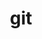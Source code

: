 ---
title: "git"
layout: cache
categories: [package, develop]
meta: {"versions": ["2.45.1", "2.45.2"], "compilers": ["apple-clang@=15.0.0", "cce@=15.0.1", "gcc@=10.2.1", "gcc@=11.1.0", "gcc@=11.4.0", "gcc@=7.3.1", "gcc@=7.5.0", "gcc@=9.4.0", "intel@=2021.10.0", "oneapi@=2024.2.0"], "oss": ["amzn2", "centos7", "rhel8", "ubuntu18.04", "ubuntu20.04", "ubuntu22.04", "ventura"], "platforms": ["darwin", "linux"], "targets": ["aarch64", "neoverse_n1", "neoverse_v1", "neoverse_v2", "ppc64le", "x86_64_v3", "x86_64_v4", "zen4"], "stacks": ["aws-isc", "aws-isc-aarch64", "aws-pcluster-x86_64_v4", "data-vis-sdk", "developer-tools", "developer-tools-manylinux2014", "e4s", "e4s-cray-rhel", "e4s-neoverse-v2", "e4s-neoverse_v1", "e4s-oneapi", "e4s-power", "e4s-rocm-external", "ml-darwin-aarch64-mps", "ml-linux-x86_64-cpu", "ml-linux-x86_64-cuda", "ml-linux-x86_64-rocm", "radiuss", "root"], "num_specs": 95, "num_specs_by_stack": {"ml-darwin-aarch64-mps": 4, "root": 95, "aws-isc-aarch64": 8, "aws-isc": 4, "aws-pcluster-x86_64_v4": 8, "developer-tools-manylinux2014": 4, "e4s-cray-rhel": 4, "developer-tools": 3, "radiuss": 4, "e4s-power": 8, "data-vis-sdk": 4, "e4s-neoverse_v1": 4, "e4s-neoverse-v2": 4, "e4s": 8, "ml-linux-x86_64-cuda": 4, "ml-linux-x86_64-rocm": 4, "e4s-rocm-external": 4, "ml-linux-x86_64-cpu": 4, "e4s-oneapi": 6}}
spec_details: [{"hash": "cepflbzjx2xcvz3cnag422jxgap2lvci", "compiler": "apple-clang@=15.0.0", "versions": ["2.45.2"], "os": "ventura", "platform": "darwin", "target": "aarch64", "variants": ["build_system=autotools", "+man", "+nls", "+perl", "+subtree", "~svn", "~tcltk"], "stacks": ["ml-darwin-aarch64-mps", "root"], "size": "-", "tarball": "https://binaries.spack.io/develop/build_cache/darwin-ventura-aarch64/apple-clang-15.0.0/git-2.45.2/darwin-ventura-aarch64-apple-clang-15.0.0-git-2.45.2-cepflbzjx2xcvz3cnag422jxgap2lvci.spack"}, {"hash": "ooc2ahzwbmnlo6fmulkovjmgmibmegds", "compiler": "apple-clang@=15.0.0", "versions": ["2.45.2"], "os": "ventura", "platform": "darwin", "target": "aarch64", "variants": ["build_system=autotools", "+man", "+nls", "+perl", "+subtree", "~svn", "~tcltk"], "stacks": ["ml-darwin-aarch64-mps", "root"], "size": "-", "tarball": "https://binaries.spack.io/develop/build_cache/darwin-ventura-aarch64/apple-clang-15.0.0/git-2.45.2/darwin-ventura-aarch64-apple-clang-15.0.0-git-2.45.2-ooc2ahzwbmnlo6fmulkovjmgmibmegds.spack"}, {"hash": "j65aowarewdokiio4wiqmzcz4yd3ihhh", "compiler": "apple-clang@=15.0.0", "versions": ["2.45.2"], "os": "ventura", "platform": "darwin", "target": "aarch64", "variants": ["build_system=autotools", "+man", "+nls", "+perl", "+subtree", "~svn", "~tcltk"], "stacks": ["ml-darwin-aarch64-mps", "root"], "size": "-", "tarball": "https://binaries.spack.io/develop/build_cache/darwin-ventura-aarch64/apple-clang-15.0.0/git-2.45.2/darwin-ventura-aarch64-apple-clang-15.0.0-git-2.45.2-j65aowarewdokiio4wiqmzcz4yd3ihhh.spack"}, {"hash": "62nloxzdzvydjhrbqhgh3d4efrab2nkn", "compiler": "apple-clang@=15.0.0", "versions": ["2.45.2"], "os": "ventura", "platform": "darwin", "target": "aarch64", "variants": ["build_system=autotools", "+man", "+nls", "+perl", "+subtree", "~svn", "~tcltk"], "stacks": ["ml-darwin-aarch64-mps", "root"], "size": "-", "tarball": "https://binaries.spack.io/develop/build_cache/darwin-ventura-aarch64/apple-clang-15.0.0/git-2.45.2/darwin-ventura-aarch64-apple-clang-15.0.0-git-2.45.2-62nloxzdzvydjhrbqhgh3d4efrab2nkn.spack"}, {"hash": "lfrvzo2wmfstb2kiybjc3k64fsafbj54", "compiler": "apple-clang@=15.0.0", "versions": ["2.45.2"], "os": "ventura", "platform": "darwin", "target": "aarch64", "variants": ["build_system=autotools", "+man", "+nls", "+perl", "+subtree", "~svn", "~tcltk"], "stacks": ["root"], "size": "-", "tarball": "https://binaries.spack.io/develop/build_cache/darwin-ventura-aarch64/apple-clang-15.0.0/git-2.45.2/darwin-ventura-aarch64-apple-clang-15.0.0-git-2.45.2-lfrvzo2wmfstb2kiybjc3k64fsafbj54.spack"}, {"hash": "yrtbssyyllvvk2ai3dx3crq25v4yrss6", "compiler": "gcc@=7.3.1", "versions": ["2.45.2"], "os": "amzn2", "platform": "linux", "target": "aarch64", "variants": ["build_system=autotools", "+man", "+nls", "+perl", "+subtree", "~svn", "~tcltk"], "stacks": ["aws-isc-aarch64", "root"], "size": "-", "tarball": "https://binaries.spack.io/develop/build_cache/linux-amzn2-aarch64/gcc-7.3.1/git-2.45.2/linux-amzn2-aarch64-gcc-7.3.1-git-2.45.2-yrtbssyyllvvk2ai3dx3crq25v4yrss6.spack"}, {"hash": "stlibac7eybyvxknrfqgwmr24x54f32x", "compiler": "gcc@=7.3.1", "versions": ["2.45.2"], "os": "amzn2", "platform": "linux", "target": "aarch64", "variants": ["build_system=autotools", "+man", "+nls", "+perl", "+subtree", "~svn", "~tcltk"], "stacks": ["aws-isc-aarch64", "root"], "size": "-", "tarball": "https://binaries.spack.io/develop/build_cache/linux-amzn2-aarch64/gcc-7.3.1/git-2.45.2/linux-amzn2-aarch64-gcc-7.3.1-git-2.45.2-stlibac7eybyvxknrfqgwmr24x54f32x.spack"}, {"hash": "axpifmd7eitt4wpkznyhoayftueaxmhg", "compiler": "gcc@=7.3.1", "versions": ["2.45.2"], "os": "amzn2", "platform": "linux", "target": "aarch64", "variants": ["build_system=autotools", "+man", "+nls", "+perl", "+subtree", "~svn", "~tcltk"], "stacks": ["aws-isc-aarch64", "root"], "size": "-", "tarball": "https://binaries.spack.io/develop/build_cache/linux-amzn2-aarch64/gcc-7.3.1/git-2.45.2/linux-amzn2-aarch64-gcc-7.3.1-git-2.45.2-axpifmd7eitt4wpkznyhoayftueaxmhg.spack"}, {"hash": "kmpvgd2d3jbvvr73ztwh7aplct4qpmqp", "compiler": "gcc@=7.3.1", "versions": ["2.45.2"], "os": "amzn2", "platform": "linux", "target": "aarch64", "variants": ["build_system=autotools", "+man", "+nls", "+perl", "+subtree", "~svn", "~tcltk"], "stacks": ["aws-isc-aarch64", "root"], "size": "-", "tarball": "https://binaries.spack.io/develop/build_cache/linux-amzn2-aarch64/gcc-7.3.1/git-2.45.2/linux-amzn2-aarch64-gcc-7.3.1-git-2.45.2-kmpvgd2d3jbvvr73ztwh7aplct4qpmqp.spack"}, {"hash": "dxqnzsryvkmkllmgsrn2zdemcr6hysgf", "compiler": "gcc@=7.3.1", "versions": ["2.45.2"], "os": "amzn2", "platform": "linux", "target": "aarch64", "variants": ["build_system=autotools", "+man", "+nls", "+perl", "+subtree", "~svn", "~tcltk"], "stacks": ["root"], "size": "-", "tarball": "https://binaries.spack.io/develop/build_cache/linux-amzn2-aarch64/gcc-7.3.1/git-2.45.2/linux-amzn2-aarch64-gcc-7.3.1-git-2.45.2-dxqnzsryvkmkllmgsrn2zdemcr6hysgf.spack"}, {"hash": "ykaa2dvpmsvsprt3fkhszkkjgu3hxaog", "compiler": "gcc@=7.3.1", "versions": ["2.45.2"], "os": "amzn2", "platform": "linux", "target": "neoverse_n1", "variants": ["build_system=autotools", "+man", "+nls", "+perl", "+subtree", "~svn", "~tcltk"], "stacks": ["aws-isc-aarch64", "root"], "size": "-", "tarball": "https://binaries.spack.io/develop/build_cache/linux-amzn2-neoverse_n1/gcc-7.3.1/git-2.45.2/linux-amzn2-neoverse_n1-gcc-7.3.1-git-2.45.2-ykaa2dvpmsvsprt3fkhszkkjgu3hxaog.spack"}, {"hash": "lcokoqerxzdwtdjmbhmdwleiqeydza2z", "compiler": "gcc@=7.3.1", "versions": ["2.45.2"], "os": "amzn2", "platform": "linux", "target": "neoverse_n1", "variants": ["build_system=autotools", "+man", "+nls", "+perl", "+subtree", "~svn", "~tcltk"], "stacks": ["aws-isc-aarch64", "root"], "size": "-", "tarball": "https://binaries.spack.io/develop/build_cache/linux-amzn2-neoverse_n1/gcc-7.3.1/git-2.45.2/linux-amzn2-neoverse_n1-gcc-7.3.1-git-2.45.2-lcokoqerxzdwtdjmbhmdwleiqeydza2z.spack"}, {"hash": "uhuonextbrraqd5kz65kegwfxsqaeeyr", "compiler": "gcc@=7.3.1", "versions": ["2.45.2"], "os": "amzn2", "platform": "linux", "target": "neoverse_n1", "variants": ["build_system=autotools", "+man", "+nls", "+perl", "+subtree", "~svn", "~tcltk"], "stacks": ["aws-isc-aarch64", "root"], "size": "-", "tarball": "https://binaries.spack.io/develop/build_cache/linux-amzn2-neoverse_n1/gcc-7.3.1/git-2.45.2/linux-amzn2-neoverse_n1-gcc-7.3.1-git-2.45.2-uhuonextbrraqd5kz65kegwfxsqaeeyr.spack"}, {"hash": "fdabo5y3swazgb2zvk35iuq7f4e634l7", "compiler": "gcc@=7.3.1", "versions": ["2.45.2"], "os": "amzn2", "platform": "linux", "target": "neoverse_n1", "variants": ["build_system=autotools", "+man", "+nls", "+perl", "+subtree", "~svn", "~tcltk"], "stacks": ["root"], "size": "-", "tarball": "https://binaries.spack.io/develop/build_cache/linux-amzn2-neoverse_n1/gcc-7.3.1/git-2.45.2/linux-amzn2-neoverse_n1-gcc-7.3.1-git-2.45.2-fdabo5y3swazgb2zvk35iuq7f4e634l7.spack"}, {"hash": "dsii5pxeud4r3hfaxzr7gfdqmqfjnycv", "compiler": "gcc@=7.3.1", "versions": ["2.45.2"], "os": "amzn2", "platform": "linux", "target": "neoverse_n1", "variants": ["build_system=autotools", "+man", "+nls", "+perl", "+subtree", "~svn", "~tcltk"], "stacks": ["aws-isc-aarch64", "root"], "size": "-", "tarball": "https://binaries.spack.io/develop/build_cache/linux-amzn2-neoverse_n1/gcc-7.3.1/git-2.45.2/linux-amzn2-neoverse_n1-gcc-7.3.1-git-2.45.2-dsii5pxeud4r3hfaxzr7gfdqmqfjnycv.spack"}, {"hash": "x32lomhxdjazmo5rngey3l3ksaceqbwe", "compiler": "gcc@=7.3.1", "versions": ["2.45.2"], "os": "amzn2", "platform": "linux", "target": "x86_64_v3", "variants": ["build_system=autotools", "+man", "+nls", "+perl", "+subtree", "~svn", "~tcltk"], "stacks": ["root", "aws-isc"], "size": "-", "tarball": "https://binaries.spack.io/develop/build_cache/linux-amzn2-x86_64_v3/gcc-7.3.1/git-2.45.2/linux-amzn2-x86_64_v3-gcc-7.3.1-git-2.45.2-x32lomhxdjazmo5rngey3l3ksaceqbwe.spack"}, {"hash": "gx2lshtvyqay7ql6bmmdyv3t26lbokxk", "compiler": "gcc@=7.3.1", "versions": ["2.45.2"], "os": "amzn2", "platform": "linux", "target": "x86_64_v3", "variants": ["build_system=autotools", "+man", "+nls", "+perl", "+subtree", "~svn", "~tcltk"], "stacks": ["root", "aws-isc"], "size": "-", "tarball": "https://binaries.spack.io/develop/build_cache/linux-amzn2-x86_64_v3/gcc-7.3.1/git-2.45.2/linux-amzn2-x86_64_v3-gcc-7.3.1-git-2.45.2-gx2lshtvyqay7ql6bmmdyv3t26lbokxk.spack"}, {"hash": "6rttd4epogpkkug4nozov7d4g5cozce3", "compiler": "gcc@=7.3.1", "versions": ["2.45.2"], "os": "amzn2", "platform": "linux", "target": "x86_64_v3", "variants": ["build_system=autotools", "+man", "+nls", "+perl", "+subtree", "~svn", "~tcltk"], "stacks": ["root", "aws-isc"], "size": "-", "tarball": "https://binaries.spack.io/develop/build_cache/linux-amzn2-x86_64_v3/gcc-7.3.1/git-2.45.2/linux-amzn2-x86_64_v3-gcc-7.3.1-git-2.45.2-6rttd4epogpkkug4nozov7d4g5cozce3.spack"}, {"hash": "ceegesrrbzv7tfixbdvrkqjwcbpywm54", "compiler": "gcc@=7.3.1", "versions": ["2.45.2"], "os": "amzn2", "platform": "linux", "target": "x86_64_v3", "variants": ["build_system=autotools", "+man", "+nls", "+perl", "+subtree", "~svn", "~tcltk"], "stacks": ["root"], "size": "-", "tarball": "https://binaries.spack.io/develop/build_cache/linux-amzn2-x86_64_v3/gcc-7.3.1/git-2.45.2/linux-amzn2-x86_64_v3-gcc-7.3.1-git-2.45.2-ceegesrrbzv7tfixbdvrkqjwcbpywm54.spack"}, {"hash": "xbj24whsqjzqcarwirkzg3dg33uqus35", "compiler": "gcc@=7.3.1", "versions": ["2.45.2"], "os": "amzn2", "platform": "linux", "target": "x86_64_v3", "variants": ["build_system=autotools", "+man", "+nls", "+perl", "+subtree", "~svn", "~tcltk"], "stacks": ["root", "aws-isc"], "size": "-", "tarball": "https://binaries.spack.io/develop/build_cache/linux-amzn2-x86_64_v3/gcc-7.3.1/git-2.45.2/linux-amzn2-x86_64_v3-gcc-7.3.1-git-2.45.2-xbj24whsqjzqcarwirkzg3dg33uqus35.spack"}, {"hash": "oecfqlhbcmkwmu3dj3uijkxcxjdecdw2", "compiler": "intel@=2021.10.0", "versions": ["2.45.2"], "os": "amzn2", "platform": "linux", "target": "x86_64_v3", "variants": ["build_system=autotools", "+man", "+nls", "+perl", "+subtree", "~svn", "~tcltk"], "stacks": ["aws-pcluster-x86_64_v4", "root"], "size": "-", "tarball": "https://binaries.spack.io/develop/build_cache/linux-amzn2-x86_64_v3/intel-2021.10.0/git-2.45.2/linux-amzn2-x86_64_v3-intel-2021.10.0-git-2.45.2-oecfqlhbcmkwmu3dj3uijkxcxjdecdw2.spack"}, {"hash": "2qsuwqbhgupxynzhkz6qfiavewcqrhot", "compiler": "intel@=2021.10.0", "versions": ["2.45.2"], "os": "amzn2", "platform": "linux", "target": "x86_64_v3", "variants": ["build_system=autotools", "+man", "+nls", "+perl", "+subtree", "~svn", "~tcltk"], "stacks": ["aws-pcluster-x86_64_v4", "root"], "size": "-", "tarball": "https://binaries.spack.io/develop/build_cache/linux-amzn2-x86_64_v3/intel-2021.10.0/git-2.45.2/linux-amzn2-x86_64_v3-intel-2021.10.0-git-2.45.2-2qsuwqbhgupxynzhkz6qfiavewcqrhot.spack"}, {"hash": "56wcquwhj4sngchjliu36kwsofl2umbl", "compiler": "intel@=2021.10.0", "versions": ["2.45.2"], "os": "amzn2", "platform": "linux", "target": "x86_64_v3", "variants": ["build_system=autotools", "+man", "+nls", "+perl", "+subtree", "~svn", "~tcltk"], "stacks": ["aws-pcluster-x86_64_v4", "root"], "size": "-", "tarball": "https://binaries.spack.io/develop/build_cache/linux-amzn2-x86_64_v3/intel-2021.10.0/git-2.45.2/linux-amzn2-x86_64_v3-intel-2021.10.0-git-2.45.2-56wcquwhj4sngchjliu36kwsofl2umbl.spack"}, {"hash": "ojlfdtt7uxjfbq6hwrxoviypxsbq45az", "compiler": "intel@=2021.10.0", "versions": ["2.45.2"], "os": "amzn2", "platform": "linux", "target": "x86_64_v3", "variants": ["build_system=autotools", "+man", "+nls", "+perl", "+subtree", "~svn", "~tcltk"], "stacks": ["root"], "size": "-", "tarball": "https://binaries.spack.io/develop/build_cache/linux-amzn2-x86_64_v3/intel-2021.10.0/git-2.45.2/linux-amzn2-x86_64_v3-intel-2021.10.0-git-2.45.2-ojlfdtt7uxjfbq6hwrxoviypxsbq45az.spack"}, {"hash": "plsiaex7ffn5f2b734232kepn74s5plq", "compiler": "intel@=2021.10.0", "versions": ["2.45.2"], "os": "amzn2", "platform": "linux", "target": "x86_64_v3", "variants": ["build_system=autotools", "+man", "+nls", "+perl", "+subtree", "~svn", "~tcltk"], "stacks": ["aws-pcluster-x86_64_v4", "root"], "size": "-", "tarball": "https://binaries.spack.io/develop/build_cache/linux-amzn2-x86_64_v3/intel-2021.10.0/git-2.45.2/linux-amzn2-x86_64_v3-intel-2021.10.0-git-2.45.2-plsiaex7ffn5f2b734232kepn74s5plq.spack"}, {"hash": "7ai4sjuxucodm33iaaul2355epli3c5j", "compiler": "intel@=2021.10.0", "versions": ["2.45.2"], "os": "amzn2", "platform": "linux", "target": "x86_64_v4", "variants": ["build_system=autotools", "+man", "+nls", "+perl", "+subtree", "~svn", "~tcltk"], "stacks": ["aws-pcluster-x86_64_v4", "root"], "size": "-", "tarball": "https://binaries.spack.io/develop/build_cache/linux-amzn2-x86_64_v4/intel-2021.10.0/git-2.45.2/linux-amzn2-x86_64_v4-intel-2021.10.0-git-2.45.2-7ai4sjuxucodm33iaaul2355epli3c5j.spack"}, {"hash": "mdxst7qcrp6i5wdcaucs4yoj6ajxb3yf", "compiler": "intel@=2021.10.0", "versions": ["2.45.2"], "os": "amzn2", "platform": "linux", "target": "x86_64_v4", "variants": ["build_system=autotools", "+man", "+nls", "+perl", "+subtree", "~svn", "~tcltk"], "stacks": ["aws-pcluster-x86_64_v4", "root"], "size": "-", "tarball": "https://binaries.spack.io/develop/build_cache/linux-amzn2-x86_64_v4/intel-2021.10.0/git-2.45.2/linux-amzn2-x86_64_v4-intel-2021.10.0-git-2.45.2-mdxst7qcrp6i5wdcaucs4yoj6ajxb3yf.spack"}, {"hash": "222jvzlejljzsaa26e5kjj27fnoti7hy", "compiler": "intel@=2021.10.0", "versions": ["2.45.2"], "os": "amzn2", "platform": "linux", "target": "x86_64_v4", "variants": ["build_system=autotools", "+man", "+nls", "+perl", "+subtree", "~svn", "~tcltk"], "stacks": ["aws-pcluster-x86_64_v4", "root"], "size": "-", "tarball": "https://binaries.spack.io/develop/build_cache/linux-amzn2-x86_64_v4/intel-2021.10.0/git-2.45.2/linux-amzn2-x86_64_v4-intel-2021.10.0-git-2.45.2-222jvzlejljzsaa26e5kjj27fnoti7hy.spack"}, {"hash": "oub4xn3e3vamqwlhkl7o5cdnydmqc5sl", "compiler": "intel@=2021.10.0", "versions": ["2.45.2"], "os": "amzn2", "platform": "linux", "target": "x86_64_v4", "variants": ["build_system=autotools", "+man", "+nls", "+perl", "+subtree", "~svn", "~tcltk"], "stacks": ["root"], "size": "-", "tarball": "https://binaries.spack.io/develop/build_cache/linux-amzn2-x86_64_v4/intel-2021.10.0/git-2.45.2/linux-amzn2-x86_64_v4-intel-2021.10.0-git-2.45.2-oub4xn3e3vamqwlhkl7o5cdnydmqc5sl.spack"}, {"hash": "xbzrz5mrgauzwy6onzaqxs56jhbiunj6", "compiler": "intel@=2021.10.0", "versions": ["2.45.2"], "os": "amzn2", "platform": "linux", "target": "x86_64_v4", "variants": ["build_system=autotools", "+man", "+nls", "+perl", "+subtree", "~svn", "~tcltk"], "stacks": ["aws-pcluster-x86_64_v4", "root"], "size": "-", "tarball": "https://binaries.spack.io/develop/build_cache/linux-amzn2-x86_64_v4/intel-2021.10.0/git-2.45.2/linux-amzn2-x86_64_v4-intel-2021.10.0-git-2.45.2-xbzrz5mrgauzwy6onzaqxs56jhbiunj6.spack"}, {"hash": "nvadw4ayqmmweacyevhbr7eafwincx3a", "compiler": "gcc@=10.2.1", "versions": ["2.45.2"], "os": "centos7", "platform": "linux", "target": "x86_64_v3", "variants": ["build_system=autotools", "+man", "+nls", "+perl", "+subtree", "~svn", "~tcltk"], "stacks": ["root"], "size": "-", "tarball": "https://binaries.spack.io/develop/build_cache/linux-centos7-x86_64_v3/gcc-10.2.1/git-2.45.2/linux-centos7-x86_64_v3-gcc-10.2.1-git-2.45.2-nvadw4ayqmmweacyevhbr7eafwincx3a.spack"}, {"hash": "6oumy6rbkiwgjg4sx3cohwueg5y25ohh", "compiler": "gcc@=10.2.1", "versions": ["2.45.2"], "os": "centos7", "platform": "linux", "target": "x86_64_v3", "variants": ["build_system=autotools", "+man", "+nls", "+perl", "+subtree", "~svn", "~tcltk"], "stacks": ["developer-tools-manylinux2014", "root"], "size": "-", "tarball": "https://binaries.spack.io/develop/build_cache/linux-centos7-x86_64_v3/gcc-10.2.1/git-2.45.2/linux-centos7-x86_64_v3-gcc-10.2.1-git-2.45.2-6oumy6rbkiwgjg4sx3cohwueg5y25ohh.spack"}, {"hash": "ybkyn3bnsj7rathou4gvo6gqftbcy5du", "compiler": "gcc@=10.2.1", "versions": ["2.45.2"], "os": "centos7", "platform": "linux", "target": "x86_64_v3", "variants": ["build_system=autotools", "+man", "+nls", "+perl", "+subtree", "~svn", "~tcltk"], "stacks": ["developer-tools-manylinux2014", "root"], "size": "-", "tarball": "https://binaries.spack.io/develop/build_cache/linux-centos7-x86_64_v3/gcc-10.2.1/git-2.45.2/linux-centos7-x86_64_v3-gcc-10.2.1-git-2.45.2-ybkyn3bnsj7rathou4gvo6gqftbcy5du.spack"}, {"hash": "uci7wssvw4mlcgh3jm4zkg7gbihcfzy3", "compiler": "gcc@=10.2.1", "versions": ["2.45.2"], "os": "centos7", "platform": "linux", "target": "x86_64_v3", "variants": ["build_system=autotools", "+man", "+nls", "+perl", "+subtree", "~svn", "~tcltk"], "stacks": ["developer-tools-manylinux2014", "root"], "size": "-", "tarball": "https://binaries.spack.io/develop/build_cache/linux-centos7-x86_64_v3/gcc-10.2.1/git-2.45.2/linux-centos7-x86_64_v3-gcc-10.2.1-git-2.45.2-uci7wssvw4mlcgh3jm4zkg7gbihcfzy3.spack"}, {"hash": "y2223duyjfpwwyhjmcn5b75hv2busr6f", "compiler": "gcc@=10.2.1", "versions": ["2.45.2"], "os": "centos7", "platform": "linux", "target": "x86_64_v3", "variants": ["build_system=autotools", "+man", "+nls", "+perl", "+subtree", "~svn", "~tcltk"], "stacks": ["developer-tools-manylinux2014", "root"], "size": "-", "tarball": "https://binaries.spack.io/develop/build_cache/linux-centos7-x86_64_v3/gcc-10.2.1/git-2.45.2/linux-centos7-x86_64_v3-gcc-10.2.1-git-2.45.2-y2223duyjfpwwyhjmcn5b75hv2busr6f.spack"}, {"hash": "jucodyuc5ggn75mnwa4syqoul55nqgzl", "compiler": "cce@=15.0.1", "versions": ["2.45.2"], "os": "rhel8", "platform": "linux", "target": "zen4", "variants": ["build_system=autotools", "+man", "+nls", "+perl", "+subtree", "~svn", "~tcltk"], "stacks": ["root", "e4s-cray-rhel"], "size": "-", "tarball": "https://binaries.spack.io/develop/build_cache/linux-rhel8-zen4/cce-15.0.1/git-2.45.2/linux-rhel8-zen4-cce-15.0.1-git-2.45.2-jucodyuc5ggn75mnwa4syqoul55nqgzl.spack"}, {"hash": "3v3tkousesdzwn2z2hbz3jabshenhgx3", "compiler": "cce@=15.0.1", "versions": ["2.45.2"], "os": "rhel8", "platform": "linux", "target": "zen4", "variants": ["build_system=autotools", "+man", "+nls", "+perl", "+subtree", "~svn", "~tcltk"], "stacks": ["root", "e4s-cray-rhel"], "size": "-", "tarball": "https://binaries.spack.io/develop/build_cache/linux-rhel8-zen4/cce-15.0.1/git-2.45.2/linux-rhel8-zen4-cce-15.0.1-git-2.45.2-3v3tkousesdzwn2z2hbz3jabshenhgx3.spack"}, {"hash": "lf3tva6jxtjuitgaovs6dh2bpoj4cl5h", "compiler": "cce@=15.0.1", "versions": ["2.45.2"], "os": "rhel8", "platform": "linux", "target": "zen4", "variants": ["build_system=autotools", "+man", "+nls", "+perl", "+subtree", "~svn", "~tcltk"], "stacks": ["root", "e4s-cray-rhel"], "size": "-", "tarball": "https://binaries.spack.io/develop/build_cache/linux-rhel8-zen4/cce-15.0.1/git-2.45.2/linux-rhel8-zen4-cce-15.0.1-git-2.45.2-lf3tva6jxtjuitgaovs6dh2bpoj4cl5h.spack"}, {"hash": "jyu5mmptrd7pxxkji3aqyhxnywfbldaj", "compiler": "cce@=15.0.1", "versions": ["2.45.2"], "os": "rhel8", "platform": "linux", "target": "zen4", "variants": ["build_system=autotools", "+man", "+nls", "+perl", "+subtree", "~svn", "~tcltk"], "stacks": ["root"], "size": "-", "tarball": "https://binaries.spack.io/develop/build_cache/linux-rhel8-zen4/cce-15.0.1/git-2.45.2/linux-rhel8-zen4-cce-15.0.1-git-2.45.2-jyu5mmptrd7pxxkji3aqyhxnywfbldaj.spack"}, {"hash": "lpan7g3fyfyvobmyzcavtorhyf4psvym", "compiler": "cce@=15.0.1", "versions": ["2.45.2"], "os": "rhel8", "platform": "linux", "target": "zen4", "variants": ["build_system=autotools", "+man", "+nls", "+perl", "+subtree", "~svn", "~tcltk"], "stacks": ["root", "e4s-cray-rhel"], "size": "-", "tarball": "https://binaries.spack.io/develop/build_cache/linux-rhel8-zen4/cce-15.0.1/git-2.45.2/linux-rhel8-zen4-cce-15.0.1-git-2.45.2-lpan7g3fyfyvobmyzcavtorhyf4psvym.spack"}, {"hash": "l3byq7i4er25fqxsrykvsp4ckxei7vhq", "compiler": "gcc@=7.5.0", "versions": ["2.45.1"], "os": "ubuntu18.04", "platform": "linux", "target": "x86_64_v3", "variants": ["build_system=autotools", "+man", "+nls", "+perl", "+subtree", "~svn", "~tcltk"], "stacks": ["developer-tools", "root"], "size": "-", "tarball": "https://binaries.spack.io/develop/build_cache/linux-ubuntu18.04-x86_64_v3/gcc-7.5.0/git-2.45.1/linux-ubuntu18.04-x86_64_v3-gcc-7.5.0-git-2.45.1-l3byq7i4er25fqxsrykvsp4ckxei7vhq.spack"}, {"hash": "vhy4zhcb3yuzojhgei5gfc7h64kzff2e", "compiler": "gcc@=7.5.0", "versions": ["2.45.1"], "os": "ubuntu18.04", "platform": "linux", "target": "x86_64_v3", "variants": ["build_system=autotools", "+man", "+nls", "+perl", "+subtree", "~svn", "~tcltk"], "stacks": ["developer-tools", "root"], "size": "-", "tarball": "https://binaries.spack.io/develop/build_cache/linux-ubuntu18.04-x86_64_v3/gcc-7.5.0/git-2.45.1/linux-ubuntu18.04-x86_64_v3-gcc-7.5.0-git-2.45.1-vhy4zhcb3yuzojhgei5gfc7h64kzff2e.spack"}, {"hash": "47ghxokmxgcrut2e2adkuauij27xp23z", "compiler": "gcc@=7.5.0", "versions": ["2.45.1"], "os": "ubuntu18.04", "platform": "linux", "target": "x86_64_v3", "variants": ["build_system=autotools", "+man", "+nls", "+perl", "+subtree", "~svn", "~tcltk"], "stacks": ["developer-tools", "root"], "size": "-", "tarball": "https://binaries.spack.io/develop/build_cache/linux-ubuntu18.04-x86_64_v3/gcc-7.5.0/git-2.45.1/linux-ubuntu18.04-x86_64_v3-gcc-7.5.0-git-2.45.1-47ghxokmxgcrut2e2adkuauij27xp23z.spack"}, {"hash": "2sj6rlq2e2vzz5ikot5rnz6v2wszyped", "compiler": "gcc@=7.5.0", "versions": ["2.45.2"], "os": "ubuntu18.04", "platform": "linux", "target": "x86_64_v3", "variants": ["build_system=autotools", "+man", "+nls", "+perl", "+subtree", "~svn", "~tcltk"], "stacks": ["root"], "size": "-", "tarball": "https://binaries.spack.io/develop/build_cache/linux-ubuntu18.04-x86_64_v3/gcc-7.5.0/git-2.45.2/linux-ubuntu18.04-x86_64_v3-gcc-7.5.0-git-2.45.2-2sj6rlq2e2vzz5ikot5rnz6v2wszyped.spack"}, {"hash": "pj7zogywqsqlz4qwnozz6cz5nxzqok25", "compiler": "gcc@=7.5.0", "versions": ["2.45.2"], "os": "ubuntu18.04", "platform": "linux", "target": "x86_64_v3", "variants": ["build_system=autotools", "+man", "+nls", "+perl", "+subtree", "~svn", "~tcltk"], "stacks": ["radiuss", "root"], "size": "-", "tarball": "https://binaries.spack.io/develop/build_cache/linux-ubuntu18.04-x86_64_v3/gcc-7.5.0/git-2.45.2/linux-ubuntu18.04-x86_64_v3-gcc-7.5.0-git-2.45.2-pj7zogywqsqlz4qwnozz6cz5nxzqok25.spack"}, {"hash": "rvok2t5ypvlyoeailtvczkobmivaidqh", "compiler": "gcc@=7.5.0", "versions": ["2.45.2"], "os": "ubuntu18.04", "platform": "linux", "target": "x86_64_v3", "variants": ["build_system=autotools", "+man", "+nls", "+perl", "+subtree", "~svn", "~tcltk"], "stacks": ["radiuss", "root"], "size": "-", "tarball": "https://binaries.spack.io/develop/build_cache/linux-ubuntu18.04-x86_64_v3/gcc-7.5.0/git-2.45.2/linux-ubuntu18.04-x86_64_v3-gcc-7.5.0-git-2.45.2-rvok2t5ypvlyoeailtvczkobmivaidqh.spack"}, {"hash": "kt7wwevbg37zxuzprychh7522ldlyech", "compiler": "gcc@=7.5.0", "versions": ["2.45.2"], "os": "ubuntu18.04", "platform": "linux", "target": "x86_64_v3", "variants": ["build_system=autotools", "+man", "+nls", "+perl", "+subtree", "~svn", "~tcltk"], "stacks": ["radiuss", "root"], "size": "-", "tarball": "https://binaries.spack.io/develop/build_cache/linux-ubuntu18.04-x86_64_v3/gcc-7.5.0/git-2.45.2/linux-ubuntu18.04-x86_64_v3-gcc-7.5.0-git-2.45.2-kt7wwevbg37zxuzprychh7522ldlyech.spack"}, {"hash": "rhaljhryim7ifjsvbucznyrreayiewc2", "compiler": "gcc@=7.5.0", "versions": ["2.45.2"], "os": "ubuntu18.04", "platform": "linux", "target": "x86_64_v3", "variants": ["build_system=autotools", "+man", "+nls", "+perl", "+subtree", "~svn", "~tcltk"], "stacks": ["radiuss", "root"], "size": "-", "tarball": "https://binaries.spack.io/develop/build_cache/linux-ubuntu18.04-x86_64_v3/gcc-7.5.0/git-2.45.2/linux-ubuntu18.04-x86_64_v3-gcc-7.5.0-git-2.45.2-rhaljhryim7ifjsvbucznyrreayiewc2.spack"}, {"hash": "hrs5pmua4fpiqqxgjfpoonhj4c7uygwi", "compiler": "gcc@=9.4.0", "versions": ["2.45.2"], "os": "ubuntu20.04", "platform": "linux", "target": "ppc64le", "variants": ["build_system=autotools", "+man", "+nls", "+perl", "+subtree", "~svn", "~tcltk"], "stacks": ["e4s-power", "root"], "size": "-", "tarball": "https://binaries.spack.io/develop/build_cache/linux-ubuntu20.04-ppc64le/gcc-9.4.0/git-2.45.2/linux-ubuntu20.04-ppc64le-gcc-9.4.0-git-2.45.2-hrs5pmua4fpiqqxgjfpoonhj4c7uygwi.spack"}, {"hash": "h2dnwjws55dv7uvw7jodjetosdrwsitv", "compiler": "gcc@=9.4.0", "versions": ["2.45.2"], "os": "ubuntu20.04", "platform": "linux", "target": "ppc64le", "variants": ["build_system=autotools", "+man", "+nls", "+perl", "+subtree", "~svn", "~tcltk"], "stacks": ["e4s-power", "root"], "size": "-", "tarball": "https://binaries.spack.io/develop/build_cache/linux-ubuntu20.04-ppc64le/gcc-9.4.0/git-2.45.2/linux-ubuntu20.04-ppc64le-gcc-9.4.0-git-2.45.2-h2dnwjws55dv7uvw7jodjetosdrwsitv.spack"}, {"hash": "pygftjdtszwoa6u2imtfk2zvqfomg2g6", "compiler": "gcc@=9.4.0", "versions": ["2.45.2"], "os": "ubuntu20.04", "platform": "linux", "target": "ppc64le", "variants": ["build_system=autotools", "+man", "+nls", "+perl", "+subtree", "~svn", "~tcltk"], "stacks": ["root"], "size": "-", "tarball": "https://binaries.spack.io/develop/build_cache/linux-ubuntu20.04-ppc64le/gcc-9.4.0/git-2.45.2/linux-ubuntu20.04-ppc64le-gcc-9.4.0-git-2.45.2-pygftjdtszwoa6u2imtfk2zvqfomg2g6.spack"}, {"hash": "x3jihde7lpsbvrybticw2qr6pxsddkod", "compiler": "gcc@=9.4.0", "versions": ["2.45.2"], "os": "ubuntu20.04", "platform": "linux", "target": "ppc64le", "variants": ["build_system=autotools", "+man", "+nls", "+perl", "+subtree", "~svn", "~tcltk"], "stacks": ["e4s-power", "root"], "size": "-", "tarball": "https://binaries.spack.io/develop/build_cache/linux-ubuntu20.04-ppc64le/gcc-9.4.0/git-2.45.2/linux-ubuntu20.04-ppc64le-gcc-9.4.0-git-2.45.2-x3jihde7lpsbvrybticw2qr6pxsddkod.spack"}, {"hash": "wkolvxingeumpd3rbkakut7co4aoktl7", "compiler": "gcc@=9.4.0", "versions": ["2.45.2"], "os": "ubuntu20.04", "platform": "linux", "target": "ppc64le", "variants": ["build_system=autotools", "+man", "+nls", "+perl", "+subtree", "~svn", "~tcltk"], "stacks": ["e4s-power", "root"], "size": "-", "tarball": "https://binaries.spack.io/develop/build_cache/linux-ubuntu20.04-ppc64le/gcc-9.4.0/git-2.45.2/linux-ubuntu20.04-ppc64le-gcc-9.4.0-git-2.45.2-wkolvxingeumpd3rbkakut7co4aoktl7.spack"}, {"hash": "6yaueiwfyxjooe6z4ghurhy2ewnybrsk", "compiler": "gcc@=9.4.0", "versions": ["2.45.2"], "os": "ubuntu20.04", "platform": "linux", "target": "ppc64le", "variants": ["build_system=autotools", "+man", "+nls", "+perl", "+subtree", "~svn", "~tcltk"], "stacks": ["e4s-power", "root"], "size": "-", "tarball": "https://binaries.spack.io/develop/build_cache/linux-ubuntu20.04-ppc64le/gcc-9.4.0/git-2.45.2/linux-ubuntu20.04-ppc64le-gcc-9.4.0-git-2.45.2-6yaueiwfyxjooe6z4ghurhy2ewnybrsk.spack"}, {"hash": "hoieypqhbc5io5cpc2cdz2gbkmgtewgh", "compiler": "gcc@=9.4.0", "versions": ["2.45.2"], "os": "ubuntu20.04", "platform": "linux", "target": "ppc64le", "variants": ["build_system=autotools", "+man", "+nls", "+perl", "+subtree", "~svn", "~tcltk"], "stacks": ["e4s-power", "root"], "size": "-", "tarball": "https://binaries.spack.io/develop/build_cache/linux-ubuntu20.04-ppc64le/gcc-9.4.0/git-2.45.2/linux-ubuntu20.04-ppc64le-gcc-9.4.0-git-2.45.2-hoieypqhbc5io5cpc2cdz2gbkmgtewgh.spack"}, {"hash": "tgg2nvwqrksxrvmlfxbkubomo4mgfcpc", "compiler": "gcc@=9.4.0", "versions": ["2.45.2"], "os": "ubuntu20.04", "platform": "linux", "target": "ppc64le", "variants": ["build_system=autotools", "+man", "+nls", "+perl", "+subtree", "~svn", "~tcltk"], "stacks": ["e4s-power", "root"], "size": "-", "tarball": "https://binaries.spack.io/develop/build_cache/linux-ubuntu20.04-ppc64le/gcc-9.4.0/git-2.45.2/linux-ubuntu20.04-ppc64le-gcc-9.4.0-git-2.45.2-tgg2nvwqrksxrvmlfxbkubomo4mgfcpc.spack"}, {"hash": "l6epyefnpkirdudapl3sp4ce6xpi5szc", "compiler": "gcc@=9.4.0", "versions": ["2.45.2"], "os": "ubuntu20.04", "platform": "linux", "target": "ppc64le", "variants": ["build_system=autotools", "+man", "+nls", "+perl", "+subtree", "~svn", "~tcltk"], "stacks": ["root"], "size": "-", "tarball": "https://binaries.spack.io/develop/build_cache/linux-ubuntu20.04-ppc64le/gcc-9.4.0/git-2.45.2/linux-ubuntu20.04-ppc64le-gcc-9.4.0-git-2.45.2-l6epyefnpkirdudapl3sp4ce6xpi5szc.spack"}, {"hash": "mj4ec4sv2oqdc4g4nj3pqcvedm7lgw7z", "compiler": "gcc@=9.4.0", "versions": ["2.45.2"], "os": "ubuntu20.04", "platform": "linux", "target": "ppc64le", "variants": ["build_system=autotools", "+man", "+nls", "+perl", "+subtree", "~svn", "~tcltk"], "stacks": ["e4s-power", "root"], "size": "-", "tarball": "https://binaries.spack.io/develop/build_cache/linux-ubuntu20.04-ppc64le/gcc-9.4.0/git-2.45.2/linux-ubuntu20.04-ppc64le-gcc-9.4.0-git-2.45.2-mj4ec4sv2oqdc4g4nj3pqcvedm7lgw7z.spack"}, {"hash": "brzfquarf56wnxtxlon7yw7snva5csza", "compiler": "gcc@=11.1.0", "versions": ["2.45.2"], "os": "ubuntu20.04", "platform": "linux", "target": "x86_64_v3", "variants": ["build_system=autotools", "+man", "+nls", "+perl", "+subtree", "~svn", "~tcltk"], "stacks": ["data-vis-sdk", "root"], "size": "-", "tarball": "https://binaries.spack.io/develop/build_cache/linux-ubuntu20.04-x86_64_v3/gcc-11.1.0/git-2.45.2/linux-ubuntu20.04-x86_64_v3-gcc-11.1.0-git-2.45.2-brzfquarf56wnxtxlon7yw7snva5csza.spack"}, {"hash": "fv75nmw2ww3fem7z4uil2ao5ltpksfep", "compiler": "gcc@=11.1.0", "versions": ["2.45.2"], "os": "ubuntu20.04", "platform": "linux", "target": "x86_64_v3", "variants": ["build_system=autotools", "+man", "+nls", "+perl", "+subtree", "~svn", "~tcltk"], "stacks": ["data-vis-sdk", "root"], "size": "-", "tarball": "https://binaries.spack.io/develop/build_cache/linux-ubuntu20.04-x86_64_v3/gcc-11.1.0/git-2.45.2/linux-ubuntu20.04-x86_64_v3-gcc-11.1.0-git-2.45.2-fv75nmw2ww3fem7z4uil2ao5ltpksfep.spack"}, {"hash": "4fo7rr2acvzyczscygafqy74tlxjqqdk", "compiler": "gcc@=11.1.0", "versions": ["2.45.2"], "os": "ubuntu20.04", "platform": "linux", "target": "x86_64_v3", "variants": ["build_system=autotools", "+man", "+nls", "+perl", "+subtree", "~svn", "~tcltk"], "stacks": ["data-vis-sdk", "root"], "size": "-", "tarball": "https://binaries.spack.io/develop/build_cache/linux-ubuntu20.04-x86_64_v3/gcc-11.1.0/git-2.45.2/linux-ubuntu20.04-x86_64_v3-gcc-11.1.0-git-2.45.2-4fo7rr2acvzyczscygafqy74tlxjqqdk.spack"}, {"hash": "t6crqayd2c37t6ezaeeixtatqpafhazt", "compiler": "gcc@=11.1.0", "versions": ["2.45.2"], "os": "ubuntu20.04", "platform": "linux", "target": "x86_64_v3", "variants": ["build_system=autotools", "+man", "+nls", "+perl", "+subtree", "~svn", "~tcltk"], "stacks": ["root"], "size": "-", "tarball": "https://binaries.spack.io/develop/build_cache/linux-ubuntu20.04-x86_64_v3/gcc-11.1.0/git-2.45.2/linux-ubuntu20.04-x86_64_v3-gcc-11.1.0-git-2.45.2-t6crqayd2c37t6ezaeeixtatqpafhazt.spack"}, {"hash": "q3mmmndeypirnzomggganqwtxnu6oszf", "compiler": "gcc@=11.1.0", "versions": ["2.45.2"], "os": "ubuntu20.04", "platform": "linux", "target": "x86_64_v3", "variants": ["build_system=autotools", "+man", "+nls", "+perl", "+subtree", "~svn", "~tcltk"], "stacks": ["data-vis-sdk", "root"], "size": "-", "tarball": "https://binaries.spack.io/develop/build_cache/linux-ubuntu20.04-x86_64_v3/gcc-11.1.0/git-2.45.2/linux-ubuntu20.04-x86_64_v3-gcc-11.1.0-git-2.45.2-q3mmmndeypirnzomggganqwtxnu6oszf.spack"}, {"hash": "yzbfmg2cbrkhoefsixnrizsz2poylyoi", "compiler": "gcc@=11.4.0", "versions": ["2.45.2"], "os": "ubuntu22.04", "platform": "linux", "target": "neoverse_v1", "variants": ["build_system=autotools", "+man", "+nls", "+perl", "+subtree", "~svn", "~tcltk"], "stacks": ["root", "e4s-neoverse_v1"], "size": "-", "tarball": "https://binaries.spack.io/develop/build_cache/linux-ubuntu22.04-neoverse_v1/gcc-11.4.0/git-2.45.2/linux-ubuntu22.04-neoverse_v1-gcc-11.4.0-git-2.45.2-yzbfmg2cbrkhoefsixnrizsz2poylyoi.spack"}, {"hash": "jypzphsrdafjrgcpf45ktkluky4b75rv", "compiler": "gcc@=11.4.0", "versions": ["2.45.2"], "os": "ubuntu22.04", "platform": "linux", "target": "neoverse_v1", "variants": ["build_system=autotools", "+man", "+nls", "+perl", "+subtree", "~svn", "~tcltk"], "stacks": ["root", "e4s-neoverse_v1"], "size": "-", "tarball": "https://binaries.spack.io/develop/build_cache/linux-ubuntu22.04-neoverse_v1/gcc-11.4.0/git-2.45.2/linux-ubuntu22.04-neoverse_v1-gcc-11.4.0-git-2.45.2-jypzphsrdafjrgcpf45ktkluky4b75rv.spack"}, {"hash": "k2m3mu7k5isgjjxn5ipepbt3utswz6xw", "compiler": "gcc@=11.4.0", "versions": ["2.45.2"], "os": "ubuntu22.04", "platform": "linux", "target": "neoverse_v1", "variants": ["build_system=autotools", "+man", "+nls", "+perl", "+subtree", "~svn", "~tcltk"], "stacks": ["root", "e4s-neoverse_v1"], "size": "-", "tarball": "https://binaries.spack.io/develop/build_cache/linux-ubuntu22.04-neoverse_v1/gcc-11.4.0/git-2.45.2/linux-ubuntu22.04-neoverse_v1-gcc-11.4.0-git-2.45.2-k2m3mu7k5isgjjxn5ipepbt3utswz6xw.spack"}, {"hash": "o77clsg2rxlmipbb5kwpho2pue3iwo26", "compiler": "gcc@=11.4.0", "versions": ["2.45.2"], "os": "ubuntu22.04", "platform": "linux", "target": "neoverse_v1", "variants": ["build_system=autotools", "+man", "+nls", "+perl", "+subtree", "~svn", "~tcltk"], "stacks": ["root"], "size": "-", "tarball": "https://binaries.spack.io/develop/build_cache/linux-ubuntu22.04-neoverse_v1/gcc-11.4.0/git-2.45.2/linux-ubuntu22.04-neoverse_v1-gcc-11.4.0-git-2.45.2-o77clsg2rxlmipbb5kwpho2pue3iwo26.spack"}, {"hash": "equjze6o66ik4xalljzsqq5skwbliq3i", "compiler": "gcc@=11.4.0", "versions": ["2.45.2"], "os": "ubuntu22.04", "platform": "linux", "target": "neoverse_v1", "variants": ["build_system=autotools", "+man", "+nls", "+perl", "+subtree", "~svn", "~tcltk"], "stacks": ["root", "e4s-neoverse_v1"], "size": "-", "tarball": "https://binaries.spack.io/develop/build_cache/linux-ubuntu22.04-neoverse_v1/gcc-11.4.0/git-2.45.2/linux-ubuntu22.04-neoverse_v1-gcc-11.4.0-git-2.45.2-equjze6o66ik4xalljzsqq5skwbliq3i.spack"}, {"hash": "mibydpbmx5folkktbqffcic6y2ne4fhi", "compiler": "gcc@=11.4.0", "versions": ["2.45.2"], "os": "ubuntu22.04", "platform": "linux", "target": "neoverse_v2", "variants": ["build_system=autotools", "+man", "+nls", "+perl", "+subtree", "~svn", "~tcltk"], "stacks": ["e4s-neoverse-v2", "root"], "size": "-", "tarball": "https://binaries.spack.io/develop/build_cache/linux-ubuntu22.04-neoverse_v2/gcc-11.4.0/git-2.45.2/linux-ubuntu22.04-neoverse_v2-gcc-11.4.0-git-2.45.2-mibydpbmx5folkktbqffcic6y2ne4fhi.spack"}, {"hash": "ivburk6vfdw47pfbwp74ov64gdh3at73", "compiler": "gcc@=11.4.0", "versions": ["2.45.2"], "os": "ubuntu22.04", "platform": "linux", "target": "neoverse_v2", "variants": ["build_system=autotools", "+man", "+nls", "+perl", "+subtree", "~svn", "~tcltk"], "stacks": ["e4s-neoverse-v2", "root"], "size": "-", "tarball": "https://binaries.spack.io/develop/build_cache/linux-ubuntu22.04-neoverse_v2/gcc-11.4.0/git-2.45.2/linux-ubuntu22.04-neoverse_v2-gcc-11.4.0-git-2.45.2-ivburk6vfdw47pfbwp74ov64gdh3at73.spack"}, {"hash": "ouldoq6rvovisgkqtw4blzdpfprgesdk", "compiler": "gcc@=11.4.0", "versions": ["2.45.2"], "os": "ubuntu22.04", "platform": "linux", "target": "neoverse_v2", "variants": ["build_system=autotools", "+man", "+nls", "+perl", "+subtree", "~svn", "~tcltk"], "stacks": ["root"], "size": "-", "tarball": "https://binaries.spack.io/develop/build_cache/linux-ubuntu22.04-neoverse_v2/gcc-11.4.0/git-2.45.2/linux-ubuntu22.04-neoverse_v2-gcc-11.4.0-git-2.45.2-ouldoq6rvovisgkqtw4blzdpfprgesdk.spack"}, {"hash": "nrskmmzikqtswvrq4ausdzmj2uigkcca", "compiler": "gcc@=11.4.0", "versions": ["2.45.2"], "os": "ubuntu22.04", "platform": "linux", "target": "neoverse_v2", "variants": ["build_system=autotools", "+man", "+nls", "+perl", "+subtree", "~svn", "~tcltk"], "stacks": ["e4s-neoverse-v2", "root"], "size": "-", "tarball": "https://binaries.spack.io/develop/build_cache/linux-ubuntu22.04-neoverse_v2/gcc-11.4.0/git-2.45.2/linux-ubuntu22.04-neoverse_v2-gcc-11.4.0-git-2.45.2-nrskmmzikqtswvrq4ausdzmj2uigkcca.spack"}, {"hash": "ybuk4aizattpmgmmrnqjv7watwxle563", "compiler": "gcc@=11.4.0", "versions": ["2.45.2"], "os": "ubuntu22.04", "platform": "linux", "target": "neoverse_v2", "variants": ["build_system=autotools", "+man", "+nls", "+perl", "+subtree", "~svn", "~tcltk"], "stacks": ["e4s-neoverse-v2", "root"], "size": "-", "tarball": "https://binaries.spack.io/develop/build_cache/linux-ubuntu22.04-neoverse_v2/gcc-11.4.0/git-2.45.2/linux-ubuntu22.04-neoverse_v2-gcc-11.4.0-git-2.45.2-ybuk4aizattpmgmmrnqjv7watwxle563.spack"}, {"hash": "dy7z6h4d74xf4r6arqttojnujhqz5rzc", "compiler": "gcc@=11.4.0", "versions": ["2.45.2"], "os": "ubuntu22.04", "platform": "linux", "target": "x86_64_v3", "variants": ["build_system=autotools", "+man", "+nls", "+perl", "+subtree", "~svn", "~tcltk"], "stacks": ["e4s", "root"], "size": "-", "tarball": "https://binaries.spack.io/develop/build_cache/linux-ubuntu22.04-x86_64_v3/gcc-11.4.0/git-2.45.2/linux-ubuntu22.04-x86_64_v3-gcc-11.4.0-git-2.45.2-dy7z6h4d74xf4r6arqttojnujhqz5rzc.spack"}, {"hash": "nbsc2gfd7svu4f5wnehb7aink6xwb5ty", "compiler": "gcc@=11.4.0", "versions": ["2.45.2"], "os": "ubuntu22.04", "platform": "linux", "target": "x86_64_v3", "variants": ["build_system=autotools", "+man", "+nls", "+perl", "+subtree", "~svn", "~tcltk"], "stacks": ["root"], "size": "-", "tarball": "https://binaries.spack.io/develop/build_cache/linux-ubuntu22.04-x86_64_v3/gcc-11.4.0/git-2.45.2/linux-ubuntu22.04-x86_64_v3-gcc-11.4.0-git-2.45.2-nbsc2gfd7svu4f5wnehb7aink6xwb5ty.spack"}, {"hash": "aqntkobkxd7pxznp65gfs63vxwy7b6zu", "compiler": "gcc@=11.4.0", "versions": ["2.45.2"], "os": "ubuntu22.04", "platform": "linux", "target": "x86_64_v3", "variants": ["build_system=autotools", "+man", "+nls", "+perl", "+subtree", "~svn", "~tcltk"], "stacks": ["e4s", "root"], "size": "-", "tarball": "https://binaries.spack.io/develop/build_cache/linux-ubuntu22.04-x86_64_v3/gcc-11.4.0/git-2.45.2/linux-ubuntu22.04-x86_64_v3-gcc-11.4.0-git-2.45.2-aqntkobkxd7pxznp65gfs63vxwy7b6zu.spack"}, {"hash": "pfmfm5w5veiwjlwv5gk7xytbdxsifhyg", "compiler": "gcc@=11.4.0", "versions": ["2.45.2"], "os": "ubuntu22.04", "platform": "linux", "target": "x86_64_v3", "variants": ["build_system=autotools", "+man", "+nls", "+perl", "+subtree", "~svn", "~tcltk"], "stacks": ["e4s", "root"], "size": "-", "tarball": "https://binaries.spack.io/develop/build_cache/linux-ubuntu22.04-x86_64_v3/gcc-11.4.0/git-2.45.2/linux-ubuntu22.04-x86_64_v3-gcc-11.4.0-git-2.45.2-pfmfm5w5veiwjlwv5gk7xytbdxsifhyg.spack"}, {"hash": "w6stqur5dtxbrtokjwrjicymikngwxyn", "compiler": "gcc@=11.4.0", "versions": ["2.45.2"], "os": "ubuntu22.04", "platform": "linux", "target": "x86_64_v3", "variants": ["build_system=autotools", "+man", "+nls", "+perl", "+subtree", "~svn", "~tcltk"], "stacks": ["e4s", "root"], "size": "-", "tarball": "https://binaries.spack.io/develop/build_cache/linux-ubuntu22.04-x86_64_v3/gcc-11.4.0/git-2.45.2/linux-ubuntu22.04-x86_64_v3-gcc-11.4.0-git-2.45.2-w6stqur5dtxbrtokjwrjicymikngwxyn.spack"}, {"hash": "xh44fcqyqd6ehkbinqjusbmrdhiqygxh", "compiler": "gcc@=11.4.0", "versions": ["2.45.2"], "os": "ubuntu22.04", "platform": "linux", "target": "x86_64_v3", "variants": ["build_system=autotools", "+man", "+nls", "+perl", "+subtree", "~svn", "~tcltk"], "stacks": ["ml-linux-x86_64-cuda", "root", "ml-linux-x86_64-rocm", "e4s-rocm-external", "ml-linux-x86_64-cpu"], "size": "-", "tarball": "https://binaries.spack.io/develop/build_cache/linux-ubuntu22.04-x86_64_v3/gcc-11.4.0/git-2.45.2/linux-ubuntu22.04-x86_64_v3-gcc-11.4.0-git-2.45.2-xh44fcqyqd6ehkbinqjusbmrdhiqygxh.spack"}, {"hash": "lxuanazqs3b5yjyghwsjj4j4ce4gplc3", "compiler": "gcc@=11.4.0", "versions": ["2.45.2"], "os": "ubuntu22.04", "platform": "linux", "target": "x86_64_v3", "variants": ["build_system=autotools", "+man", "+nls", "+perl", "+subtree", "~svn", "~tcltk"], "stacks": ["root"], "size": "-", "tarball": "https://binaries.spack.io/develop/build_cache/linux-ubuntu22.04-x86_64_v3/gcc-11.4.0/git-2.45.2/linux-ubuntu22.04-x86_64_v3-gcc-11.4.0-git-2.45.2-lxuanazqs3b5yjyghwsjj4j4ce4gplc3.spack"}, {"hash": "efa3r5sooub52bsjdrf2lfzblkfcui3x", "compiler": "gcc@=11.4.0", "versions": ["2.45.2"], "os": "ubuntu22.04", "platform": "linux", "target": "x86_64_v3", "variants": ["build_system=autotools", "+man", "+nls", "+perl", "+subtree", "~svn", "~tcltk"], "stacks": ["e4s", "root"], "size": "-", "tarball": "https://binaries.spack.io/develop/build_cache/linux-ubuntu22.04-x86_64_v3/gcc-11.4.0/git-2.45.2/linux-ubuntu22.04-x86_64_v3-gcc-11.4.0-git-2.45.2-efa3r5sooub52bsjdrf2lfzblkfcui3x.spack"}, {"hash": "vnax2m6jgjvugay5l6bc66uoqouxqwh4", "compiler": "gcc@=11.4.0", "versions": ["2.45.2"], "os": "ubuntu22.04", "platform": "linux", "target": "x86_64_v3", "variants": ["build_system=autotools", "+man", "+nls", "+perl", "+subtree", "~svn", "~tcltk"], "stacks": ["e4s", "root"], "size": "-", "tarball": "https://binaries.spack.io/develop/build_cache/linux-ubuntu22.04-x86_64_v3/gcc-11.4.0/git-2.45.2/linux-ubuntu22.04-x86_64_v3-gcc-11.4.0-git-2.45.2-vnax2m6jgjvugay5l6bc66uoqouxqwh4.spack"}, {"hash": "tqwebni6grb76ywgcrkek4dmv7ku4blq", "compiler": "gcc@=11.4.0", "versions": ["2.45.2"], "os": "ubuntu22.04", "platform": "linux", "target": "x86_64_v3", "variants": ["build_system=autotools", "+man", "+nls", "+perl", "+subtree", "~svn", "~tcltk"], "stacks": ["root"], "size": "-", "tarball": "https://binaries.spack.io/develop/build_cache/linux-ubuntu22.04-x86_64_v3/gcc-11.4.0/git-2.45.2/linux-ubuntu22.04-x86_64_v3-gcc-11.4.0-git-2.45.2-tqwebni6grb76ywgcrkek4dmv7ku4blq.spack"}, {"hash": "fy5ysyinb7vsfe6sw7hb4jnoyd3jop2e", "compiler": "gcc@=11.4.0", "versions": ["2.45.2"], "os": "ubuntu22.04", "platform": "linux", "target": "x86_64_v3", "variants": ["build_system=autotools", "+man", "+nls", "+perl", "+subtree", "~svn", "~tcltk"], "stacks": ["e4s", "root"], "size": "-", "tarball": "https://binaries.spack.io/develop/build_cache/linux-ubuntu22.04-x86_64_v3/gcc-11.4.0/git-2.45.2/linux-ubuntu22.04-x86_64_v3-gcc-11.4.0-git-2.45.2-fy5ysyinb7vsfe6sw7hb4jnoyd3jop2e.spack"}, {"hash": "zn2rvicqnsjgcevmalpatpfenrhcm6pp", "compiler": "gcc@=11.4.0", "versions": ["2.45.2"], "os": "ubuntu22.04", "platform": "linux", "target": "x86_64_v3", "variants": ["build_system=autotools", "+man", "+nls", "+perl", "+subtree", "~svn", "~tcltk"], "stacks": ["e4s", "root"], "size": "-", "tarball": "https://binaries.spack.io/develop/build_cache/linux-ubuntu22.04-x86_64_v3/gcc-11.4.0/git-2.45.2/linux-ubuntu22.04-x86_64_v3-gcc-11.4.0-git-2.45.2-zn2rvicqnsjgcevmalpatpfenrhcm6pp.spack"}, {"hash": "zqeobqdzbbjc2emgtlfjf2mv27zlrijb", "compiler": "gcc@=11.4.0", "versions": ["2.45.2"], "os": "ubuntu22.04", "platform": "linux", "target": "x86_64_v3", "variants": ["build_system=autotools", "+man", "+nls", "+perl", "+subtree", "~svn", "~tcltk"], "stacks": ["ml-linux-x86_64-cuda", "root", "ml-linux-x86_64-rocm", "e4s-rocm-external", "ml-linux-x86_64-cpu"], "size": "-", "tarball": "https://binaries.spack.io/develop/build_cache/linux-ubuntu22.04-x86_64_v3/gcc-11.4.0/git-2.45.2/linux-ubuntu22.04-x86_64_v3-gcc-11.4.0-git-2.45.2-zqeobqdzbbjc2emgtlfjf2mv27zlrijb.spack"}, {"hash": "h4ok7qliqpzo5z2pwdonxoz623kbhrdt", "compiler": "gcc@=11.4.0", "versions": ["2.45.2"], "os": "ubuntu22.04", "platform": "linux", "target": "x86_64_v3", "variants": ["build_system=autotools", "+man", "+nls", "+perl", "+subtree", "~svn", "~tcltk"], "stacks": ["ml-linux-x86_64-cuda", "root", "ml-linux-x86_64-rocm", "e4s-rocm-external", "ml-linux-x86_64-cpu"], "size": "-", "tarball": "https://binaries.spack.io/develop/build_cache/linux-ubuntu22.04-x86_64_v3/gcc-11.4.0/git-2.45.2/linux-ubuntu22.04-x86_64_v3-gcc-11.4.0-git-2.45.2-h4ok7qliqpzo5z2pwdonxoz623kbhrdt.spack"}, {"hash": "nqwlbsym5hs7yqjvpj5zbp5mzd35ou65", "compiler": "gcc@=11.4.0", "versions": ["2.45.2"], "os": "ubuntu22.04", "platform": "linux", "target": "x86_64_v3", "variants": ["build_system=autotools", "+man", "+nls", "+perl", "+subtree", "~svn", "~tcltk"], "stacks": ["ml-linux-x86_64-cuda", "root", "ml-linux-x86_64-rocm", "e4s-rocm-external", "ml-linux-x86_64-cpu"], "size": "-", "tarball": "https://binaries.spack.io/develop/build_cache/linux-ubuntu22.04-x86_64_v3/gcc-11.4.0/git-2.45.2/linux-ubuntu22.04-x86_64_v3-gcc-11.4.0-git-2.45.2-nqwlbsym5hs7yqjvpj5zbp5mzd35ou65.spack"}, {"hash": "cn4kztktmphykzcmdp5c3x2uzgebhvkl", "compiler": "oneapi@=2024.2.0", "versions": ["2.45.2"], "os": "ubuntu22.04", "platform": "linux", "target": "x86_64_v3", "variants": ["build_system=autotools", "+man", "+nls", "+perl", "+subtree", "~svn", "~tcltk"], "stacks": ["root"], "size": "-", "tarball": "https://binaries.spack.io/develop/build_cache/linux-ubuntu22.04-x86_64_v3/oneapi-2024.2.0/git-2.45.2/linux-ubuntu22.04-x86_64_v3-oneapi-2024.2.0-git-2.45.2-cn4kztktmphykzcmdp5c3x2uzgebhvkl.spack"}, {"hash": "2cd3qp4lowpasz5u7izpwvmeh7sxberr", "compiler": "oneapi@=2024.2.0", "versions": ["2.45.2"], "os": "ubuntu22.04", "platform": "linux", "target": "x86_64_v3", "variants": ["build_system=autotools", "+man", "+nls", "+perl", "+subtree", "~svn", "~tcltk"], "stacks": ["e4s-oneapi", "root"], "size": "-", "tarball": "https://binaries.spack.io/develop/build_cache/linux-ubuntu22.04-x86_64_v3/oneapi-2024.2.0/git-2.45.2/linux-ubuntu22.04-x86_64_v3-oneapi-2024.2.0-git-2.45.2-2cd3qp4lowpasz5u7izpwvmeh7sxberr.spack"}, {"hash": "hoabov6hx55mg6afxkmlnmojxchfkv3y", "compiler": "oneapi@=2024.2.0", "versions": ["2.45.2"], "os": "ubuntu22.04", "platform": "linux", "target": "x86_64_v3", "variants": ["build_system=autotools", "+man", "+nls", "+perl", "+subtree", "~svn", "~tcltk"], "stacks": ["e4s-oneapi", "root"], "size": "-", "tarball": "https://binaries.spack.io/develop/build_cache/linux-ubuntu22.04-x86_64_v3/oneapi-2024.2.0/git-2.45.2/linux-ubuntu22.04-x86_64_v3-oneapi-2024.2.0-git-2.45.2-hoabov6hx55mg6afxkmlnmojxchfkv3y.spack"}, {"hash": "ru4gz5so7nmizz2c7h2x37fistom7bjy", "compiler": "oneapi@=2024.2.0", "versions": ["2.45.2"], "os": "ubuntu22.04", "platform": "linux", "target": "x86_64_v3", "variants": ["build_system=autotools", "+man", "+nls", "+perl", "+subtree", "~svn", "~tcltk"], "stacks": ["e4s-oneapi", "root"], "size": "-", "tarball": "https://binaries.spack.io/develop/build_cache/linux-ubuntu22.04-x86_64_v3/oneapi-2024.2.0/git-2.45.2/linux-ubuntu22.04-x86_64_v3-oneapi-2024.2.0-git-2.45.2-ru4gz5so7nmizz2c7h2x37fistom7bjy.spack"}, {"hash": "pildhpthh5llpajzmr5exr75nvavg5n4", "compiler": "oneapi@=2024.2.0", "versions": ["2.45.2"], "os": "ubuntu22.04", "platform": "linux", "target": "x86_64_v3", "variants": ["build_system=autotools", "+man", "+nls", "+perl", "+subtree", "~svn", "~tcltk"], "stacks": ["e4s-oneapi", "root"], "size": "-", "tarball": "https://binaries.spack.io/develop/build_cache/linux-ubuntu22.04-x86_64_v3/oneapi-2024.2.0/git-2.45.2/linux-ubuntu22.04-x86_64_v3-oneapi-2024.2.0-git-2.45.2-pildhpthh5llpajzmr5exr75nvavg5n4.spack"}, {"hash": "zwl6gje6lbdkxxnrnlw5eldaqxjb5phv", "compiler": "oneapi@=2024.2.0", "versions": ["2.45.2"], "os": "ubuntu22.04", "platform": "linux", "target": "x86_64_v3", "variants": ["build_system=autotools", "+man", "+nls", "+perl", "+subtree", "~svn", "~tcltk"], "stacks": ["e4s-oneapi", "root"], "size": "-", "tarball": "https://binaries.spack.io/develop/build_cache/linux-ubuntu22.04-x86_64_v3/oneapi-2024.2.0/git-2.45.2/linux-ubuntu22.04-x86_64_v3-oneapi-2024.2.0-git-2.45.2-zwl6gje6lbdkxxnrnlw5eldaqxjb5phv.spack"}, {"hash": "q7mjvhwhjndchs6vb25nnivv3i6gj3ge", "compiler": "oneapi@=2024.2.0", "versions": ["2.45.2"], "os": "ubuntu22.04", "platform": "linux", "target": "x86_64_v3", "variants": ["build_system=autotools", "+man", "+nls", "+perl", "+subtree", "~svn", "~tcltk"], "stacks": ["e4s-oneapi", "root"], "size": "-", "tarball": "https://binaries.spack.io/develop/build_cache/linux-ubuntu22.04-x86_64_v3/oneapi-2024.2.0/git-2.45.2/linux-ubuntu22.04-x86_64_v3-oneapi-2024.2.0-git-2.45.2-q7mjvhwhjndchs6vb25nnivv3i6gj3ge.spack"}]
---
